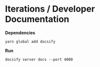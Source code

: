 # Iterations / Developer Documentation

**Dependencies**

```
yarn global add docsify
```

**Run**

```
docsify server docs --port 4000
```
